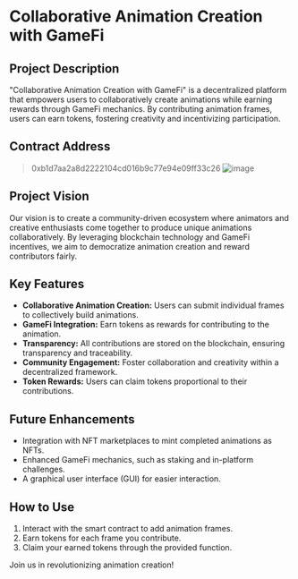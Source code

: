 # Collaborative Animation Creation with GameFi

## Project Description
"Collaborative Animation Creation with GameFi" is a decentralized platform that empowers users to collaboratively create animations while earning rewards through GameFi mechanics. By contributing animation frames, users can earn tokens, fostering creativity and incentivizing participation.

## Contract Address
>  0xb1d7aa2a8d2222104cd016b9c77e94e09ff33c26
> ![image](https://github.com/user-attachments/assets/42fa873b-f756-46c0-aec5-cb0c8770eaa9)


## Project Vision
Our vision is to create a community-driven ecosystem where animators and creative enthusiasts come together to produce unique animations collaboratively. By leveraging blockchain technology and GameFi incentives, we aim to democratize animation creation and reward contributors fairly.

## Key Features
- **Collaborative Animation Creation:** Users can submit individual frames to collectively build animations.
- **GameFi Integration:** Earn tokens as rewards for contributing to the animation.
- **Transparency:** All contributions are stored on the blockchain, ensuring transparency and traceability.
- **Community Engagement:** Foster collaboration and creativity within a decentralized framework.
- **Token Rewards:** Users can claim tokens proportional to their contributions.

## Future Enhancements
- Integration with NFT marketplaces to mint completed animations as NFTs.
- Enhanced GameFi mechanics, such as staking and in-platform challenges.
- A graphical user interface (GUI) for easier interaction.

## How to Use
1. Interact with the smart contract to add animation frames.
2. Earn tokens for each frame you contribute.
3. Claim your earned tokens through the provided function.

Join us in revolutionizing animation creation!


